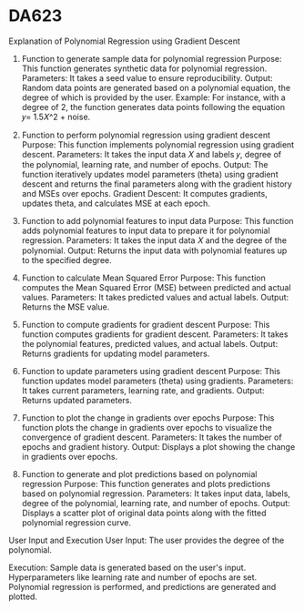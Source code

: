# DA623
Explanation of Polynomial Regression using Gradient Descent

1. Function to generate sample data for polynomial regression
Purpose: This function generates synthetic data for polynomial regression.
Parameters: It takes a seed value to ensure reproducibility.
Output: Random data points are generated based on a polynomial equation, the degree of which is provided by the user.
Example: For instance, with a degree of 2, the function generates data points following the equation 
𝑦= 1.5𝑋^2 + noise.

2. Function to perform polynomial regression using gradient descent
   Purpose: This function implements polynomial regression using gradient descent.
Parameters: It takes the input data 𝑋 and labels 𝑦, degree of the polynomial, learning rate, and number of epochs.
Output: The function iteratively updates model parameters (theta) using gradient descent and returns the final parameters along with the gradient history and MSEs over epochs.
Gradient Descent: It computes gradients, updates theta, and calculates MSE at each epoch.
3. Function to add polynomial features to input data
Purpose: This function adds polynomial features to input data to prepare it for polynomial regression.
Parameters: It takes the input data 𝑋 and the degree of the polynomial.
Output: Returns the input data with polynomial features up to the specified degree.

4. Function to calculate Mean Squared Error
Purpose: This function computes the Mean Squared Error (MSE) between predicted and actual values.
Parameters: It takes predicted values and actual labels.
Output: Returns the MSE value.

5. Function to compute gradients for gradient descent
Purpose: This function computes gradients for gradient descent.
Parameters: It takes the polynomial features, predicted values, and actual labels.
Output: Returns gradients for updating model parameters.

6. Function to update parameters using gradient descent
Purpose: This function updates model parameters (theta) using gradients.
Parameters: It takes current parameters, learning rate, and gradients.
Output: Returns updated parameters.

7. Function to plot the change in gradients over epochs
Purpose: This function plots the change in gradients over epochs to visualize the convergence of gradient descent.
Parameters: It takes the number of epochs and gradient history.
Output: Displays a plot showing the change in gradients over epochs.

8. Function to generate and plot predictions based on polynomial regression
Purpose: This function generates and plots predictions based on polynomial regression.
Parameters: It takes input data, labels, degree of the polynomial, learning rate, and number of epochs.
Output: Displays a scatter plot of original data points along with the fitted polynomial regression curve.

User Input and Execution
User Input: The user provides the degree of the polynomial.

Execution:
Sample data is generated based on the user's input.
Hyperparameters like learning rate and number of epochs are set.
Polynomial regression is performed, and predictions are generated and plotted.
